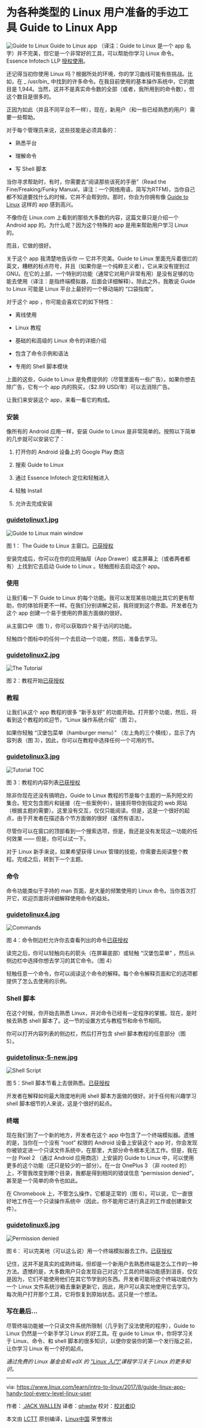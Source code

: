 为各种类型的 Linux 用户准备的手边工具 Guide to Linux App
============================================================

![Guide to Linux](https://www.linux.com/sites/lcom/files/styles/rendered_file/public/guide-to-linux.png?itok=AAcrxjjc "Guide to Linux")
Guide to Linux app （译注：Guide to Linux 是一个 app 名字）并不完美，但它是一个非常好的工具，可以帮助你学习 Linux 命令。Essence Infotech LLP [授权使用][7]。


还记得当初你使用 Linux 吗？根据所处的环境，你的学习曲线可能有些挑战。比如，在 _ /usr/bin_ 中找到的许多命令。在我目前使用的基本操作系统中，它的数目是 1,944。当然，这并不是真实命令数的全部（或者，我所用到的命令数），但这个数目是很多的。

正因为如此（并且不同平台不一样），现在，新用户（和一些已经熟悉的用户）需要一些帮助。

对于每个管理员来说，这些技能是必须具备的：

*   熟悉平台

*   理解命令

*   写 Shell 脚本

当你寻求帮助时，有时，你需要去“阅读那些该死的手册”（Read the Fine/Freaking/Funky Manual，译注：一个网络用语，简写为RTFM)，当你自己都不知道要找什么的时候，它并不会帮到你。那时，你会为你拥有像 [Guide to Linux][15] 这样的 app 感到高兴。

不像你在 Linux.com 上看到的那些大多数的内容，这篇文章只是介绍一个 Android app 的。为什么呢？因为这个特殊的 app 是用来帮助用户学习 Linux 的。

而且，它做的很好。

关于这个 app 我清楚地告诉你 — 它并不完美。Guide to Linux 里面充斥着很烂的英文，糟糕的标点符号，并且（如果你是一个纯粹主义者），它从来没有提到过 GNU。在它的上部，一个特别的功能（通常它对用户非常有用）是没有足够的功能去使用（译注：是指终端模拟器，后面会详细解释）。除此之外，我敢说 Guide to Linux 可能是 Linux 平台上最好的一个移动端的 “口袋指南”。

对于这个 app ，你可能会喜欢它的如下特性：

*   离线使用

*   Linux 教程

*   基础的和高级的 Linux 命令的详细介绍

*   包含了命令示例和语法

*   专用的 Shell 脚本模块

上面的这些，Guide to Linux 是免费提供的（尽管里面有一些广告）。如果你想去除广告，它有一个 app 内的购买，（$2.99 USD/年）可以去消除广告。

让我们来安装这个 app，来看一看它的构成。

### 安装

像所有的 Android 应用一样，安装 Guide to Linux 是非常简单的。按照以下简单的几步就可以安装它了：

1.  打开你的 Android 设备上的 Google Play 商店

2.  搜索 Guide to Linux

3.  通过 Essence Infotech 定位和轻触进入

4.  轻触 Install

5.  允许去完成安装

### [guidetolinux1.jpg][8]

![Guide to Linux main window](https://www.linux.com/sites/lcom/files/styles/floated_images/public/guidetolinux1.jpg?itok=UJhPP80J "Guide to Linux main window")

图 1： The Guide to Linux 主窗口。[已获授权][1]

安装完成后，你可以在你的应用抽屉（App Drawer）或主屏幕上（或者两者都有）上找到它去启动 Guide to Linux 。轻触图标去启动这个 app。

### 使用

让我们看一下 Guide to Linux 的每个功能。我可以发现某些功能比其它的更有帮助，你的体验将更不一样。在我们分别讲解之前，我将提到这个界面。开发者在为这个 app 创建一个易于使用的界面方面做的很好。

从主窗口中（图 1），你可以获取四个易于访问的功能。

轻触四个图标中的任何一个去启动一个功能，然后，准备去学习。

### [guidetolinux2.jpg][9]

![The Tutorial](https://www.linux.com/sites/lcom/files/styles/floated_images/public/guidetolinux2.jpg?itok=LiJ8pHdS "The Tutorial")

图 2：教程开始[已获授权][2]

### 教程

让我们从这个 app 教程的很多 “新手友好” 的功能开始。打开那个功能，然后，将看到这个教程的欢迎节，“Linux 操作系统介绍”（图 2）。

如果你轻触 “汉堡包菜单（hamburger menu）” （左上角的三个横线），显示了内容列表（图 3），因此，你可以在教程中选择任何一个可用的节。

### [guidetolinux3.jpg][10]

![Tutorial TOC](https://www.linux.com/sites/lcom/files/styles/floated_images/public/guidetolinux3_0.jpg?itok=5nJNeYN- "Tutorial TOC")

图 3：教程的内容列表[已获授权][3]

除非你现在还没有搞明白，Guide to Linux 教程的节是每个主题的一系列短文的集合。短文包含图片和链接（在一些案例中），链接将带你到指定的 web 网站（根据主题的需要）。这里没有交互，仅仅只能阅读。但是，这是一个很好的起点，由于开发者在描述各个节方面做的很好（虽然有语法）。

尽管你可以在窗口的顶部看到一个搜索选项，但是，我还是没有发现这一功能的任何效果 —— 但是，你可以试一下。

对于 Linux 新手来说，如果希望获得 Linux 管理的技能，你需要去阅读整个教程。完成之后，转到下一个主题。

### 命令

命令功能类似于手持的 man 页面，是大量的频繁使用的 Linux 命令。当你首次打开它，欢迎页面将详细解释使用命令的益处。

### [guidetolinux4.jpg][11]

![Commands](https://www.linux.com/sites/lcom/files/styles/floated_images/public/guidetolinux4.jpg?itok=Rmzfb8Or "Commands")

图 4：命令侧边栏允许你去查看列出的命令[已获授权][4]

读完之后，你可以轻触向右的箭头（在屏幕底部）或轻触 “汉堡包菜单” ，然后从侧边栏中选择你想去学习的其它命令。（图 4）

轻触任意一个命令，你可以阅读这个命令的解释。每个命令解释页面和它的选项都提供了怎么去使用的示例。

### Shell 脚本

在这个时候，你开始去熟悉 Linux，并对命令已经有一定程序的掌握。现在，是时候去熟悉 shell 脚本了。这一节的设置方式与教程节和命令节相同。

你可以打开内容列表的侧边栏，然后打开包含 shell 脚本教程的任意部分（图 5）。

### [guidetolinux-5-new.jpg][12]

![Shell Script](https://www.linux.com/sites/lcom/files/styles/floated_images/public/guidetolinux-5-new.jpg?itok=EDlZ92IA "Shell Script")

图 5：Shell 脚本节看上去很熟悉。[已获授权][5]

开发者在解释如何最大限度地利用 shell 脚本方面做的很好。对于任何有兴趣学习 shell 脚本细节的人来说，这是个很好的起点。

### 终端

现在我们到了一个新的地方，开发者在这个 app 中包含了一个终端模拟器。遗憾的是，当你在一个没有 “root” 权限的 Android 设备上安装这个 app 时，你会发现你被锁定进一个只读文件系统中，在那里，大部分命令根本无法工作。但是，我在一台 Pixel 2 （通过 Android 应用商店）上安装的 Guide to Linux 中，可以使用更多的这个功能（还只是较少的一部分）。在一台 OnePlus 3 （非 rooted 的）上，不管我改变到哪个目录，我都是得到相同的错误信息 “permission denied”，甚至是一个简单的命令也如此。

在 Chromebook 上，不管怎么操作，它都是正常的（图 6）。可以说，它一直很好地工作在一个只读操作系统中（因此，你不能用它进行真正的工作或创建新文件）。

### [guidetolinux6.jpg][13]

![Permission denied](https://www.linux.com/sites/lcom/files/styles/rendered_file/public/guidetolinux6_0.jpg?itok=cVENH5lM "Permission denied")

图 6： 可以完美地（可以这么说）用一个终端模拟器去工作。[已获授权][6]

记住，这并不是真实的成熟终端，但却是一个新用户去熟悉终端是怎么工作的一种方法。遗憾的是，大多数用户只会发现自己对这个工具的终端功能感到沮丧，仅仅是因为，它们不能使用他们在其它节学到的东西。开发者可能将这个终端功能作为一个 Linux 文件系统沙箱去重新更新它，因此，用户可以真实地使用它去学习。每次用户打开那个工具，它将恢复到原始状态。这只是一个想法。

### 写在最后…

尽管终端功能被一个只读文件系统所限制（几乎到了没法使用的程序），Guide to Linux 仍然是一个新手学习 Linux 的好工具。在 guide to Linux 中，你将学习关于 Linux、命令、和 shell 脚本的很多知识，以便你安装你的第一个发行版之前，让你学习 Linux 有一个好的起点。

 _通过免费的 Linux 基金会和 edX 的 ["Linux 入门"][16]课程学习关于 Linux 的更多知识。_

--------------------------------------------------------------------------------

via: https://www.linux.com/learn/intro-to-linux/2017/8/guide-linux-app-handy-tool-every-level-linux-user

作者：[ JACK WALLEN][a]
译者：[qhwdw](https://github.com/qhwdw)
校对：[校对者ID](https://github.com/校对者ID)

本文由 [LCTT](https://github.com/LCTT/TranslateProject) 原创编译，[Linux中国](https://linux.cn/) 荣誉推出

[a]:https://www.linux.com/users/jlwallen
[1]:https://www.linux.com/licenses/category/used-permission
[2]:https://www.linux.com/licenses/category/used-permission
[3]:https://www.linux.com/licenses/category/used-permission
[4]:https://www.linux.com/licenses/category/used-permission
[5]:https://www.linux.com/licenses/category/used-permission
[6]:https://www.linux.com/licenses/category/used-permission
[7]:https://www.linux.com/licenses/category/used-permission
[8]:https://www.linux.com/files/images/guidetolinux1jpg
[9]:https://www.linux.com/files/images/guidetolinux2jpg
[10]:https://www.linux.com/files/images/guidetolinux3jpg-0
[11]:https://www.linux.com/files/images/guidetolinux4jpg
[12]:https://www.linux.com/files/images/guidetolinux-5-newjpg
[13]:https://www.linux.com/files/images/guidetolinux6jpg-0
[14]:https://www.linux.com/files/images/guide-linuxpng
[15]:https://play.google.com/store/apps/details?id=com.essence.linuxcommands
[16]:https://training.linuxfoundation.org/linux-courses/system-administration-training/introduction-to-linux
[17]:https://www.addtoany.com/share#url=https%3A%2F%2Fwww.linux.com%2Flearn%2Fintro-to-linux%2F2017%2F8%2Fguide-linux-app-handy-tool-every-level-linux-user&title=Guide%20to%20Linux%20App%20Is%20a%20Handy%20Tool%20for%20Every%20Level%20of%20Linux%20User
